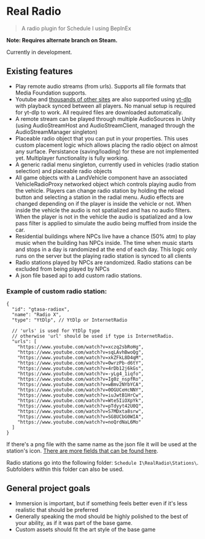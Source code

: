 # Real Radio

> A radio plugin for Schedule I using BepInEx

**Note: Requires alternate branch on Steam.**

Currently in development.

## Existing features
- Play remote audio streams (from urls). Supports all file formats that Media Foundation supports.
- Youtube and [thousands of other sites](https://github.com/yt-dlp/yt-dlp/blob/master/supportedsites.md) are also supported using [yt-dlp](https://github.com/yt-dlp/yt-dlp/) with playback synced between all players. No manual setup is required for yt-dlp to work. All required files are downloaded automatically.
- A remote stream can be played through multiple AudioSources in Unity (using AudioStreamHost and AudioStreamClient, managed through the AudioStreamManager singleton)
- Placeable radio object that you can put in your properties. This uses custom placement logic which allows placing the radio object on almost any surface. Persistance (saving/loading) for these are not implemented yet. Multiplayer functionality is fully working.
- A generic radial menu singleton, currently used in vehicles (radio station selection) and placeable radio objects
- All game objects with a LandVehicle component have an associated VehicleRadioProxy networked object which controls playing audio from the vehicle. Players can change radio station by holding the reload button and selecting a station in the radial menu. Audio effects are changed depending on if the player is inside the vehicle or not. When inside the vehicle the audio is not spatialized and has no audio filters. When the player is not in the vehicle the audio is spatialized and a low pass filter is applied to simulate the audio being muffled from inside the car.
- Residential buildings where NPCs live have a chance (50% atm) to play music when the building has NPCs inside. The time when music starts and stops in a day is randomized at the end of each day. This logic only runs on the server but the playing radio station is synced to all clients
- Radio stations played by NPCs are randomized. Radio stations can be excluded from being played by NPCs
- A json file based api to add custom radio stations.

### Example of custom radio station:
```json5
{
  "id": "gtasa-radiox",
  "name": "Radio X",
  "type": "YtDlp", // YtDlp or InternetRadio

  // 'urls' is used for YtDlp type
  // otherwise 'url' should be used if type is InternetRadio.
  "urls": [
    "https://www.youtube.com/watch?v=xczq2sbRoHg",
    "https://www.youtube.com/watch?v=sqLAvhBwoQg",
    "https://www.youtube.com/watch?v=xkZFkL8D4qM",
    "https://www.youtube.com/watch?v=0wrzPb-d6tY",
    "https://www.youtube.com/watch?v=4rDb12j6kGs",
    "https://www.youtube.com/watch?v=-yLg4_1iqfo",
    "https://www.youtube.com/watch?v=Ig0z_nspfRo",
    "https://www.youtube.com/watch?v=wBmv2NYbYCA",
    "https://www.youtube.com/watch?v=0OGUCeHcNNY",
    "https://www.youtube.com/watch?v=iuJwtB1HrCw",
    "https://www.youtube.com/watch?v=Wte5IiOXpYk",
    "https://www.youtube.com/watch?v=pTdyyt42U0Q",
    "https://www.youtube.com/watch?v=S7MDxta8srw",
    "https://www.youtube.com/watch?v=SG8UCbG0WIA",
    "https://www.youtube.com/watch?v=noQrdNaL6Mo"
  ]
}
```

If there's a png file with the same name as the json file it will be used at the station's icon. [There are more fields that can be found here](https://github.com/Skippeh/Schedule1RealRadioMod/blob/main/RealRadio/Components/API/Data/RadioStation.cs).

Radio stations go into the following folder: `Schedule I\RealRadio\Stations\`. Subfolders within this folder can also be used.

## General project goals
- Immersion is important, but if something feels better even if it's less realistic that should be preferred
- Generally speaking the mod should be highly polished to the best of your ability, as if it was part of the base game.
- Custom assets should fit the art style of the base game
